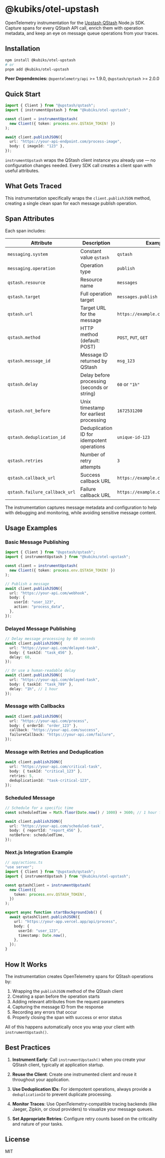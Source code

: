 # @kubiks/otel-upstash

OpenTelemetry instrumentation for the [Upstash QStash](https://upstash.com/docs/qstash) Node.js SDK.
Capture spans for every QStash API call, enrich them with operation metadata,
and keep an eye on message queue operations from your traces.

## Installation

```bash
npm install @kubiks/otel-upstash
# or
pnpm add @kubiks/otel-upstash
```

**Peer Dependencies:** `@opentelemetry/api` >= 1.9.0, `@upstash/qstash` >= 2.0.0

## Quick Start

```ts
import { Client } from "@upstash/qstash";
import { instrumentUpstash } from "@kubiks/otel-upstash";

const client = instrumentUpstash(
  new Client({ token: process.env.QSTASH_TOKEN! })
);

await client.publishJSON({
  url: "https://your-api-endpoint.com/process-image",
  body: { imageId: "123" },
});
```

`instrumentUpstash` wraps the QStash client instance you already use — no configuration changes
needed. Every SDK call creates a client span with useful attributes.

## What Gets Traced

This instrumentation specifically wraps the `client.publishJSON` method, creating a single clean span for each message publish operation.

## Span Attributes

Each span includes:

| Attribute                      | Description                                 | Example                                      |
| ------------------------------ | ------------------------------------------- | -------------------------------------------- |
| `messaging.system`             | Constant value `qstash`                     | `qstash`                                     |
| `messaging.operation`          | Operation type                              | `publish`                                    |
| `qstash.resource`              | Resource name                               | `messages`                                   |
| `qstash.target`                | Full operation target                       | `messages.publish`                           |
| `qstash.url`                   | Target URL for the message                  | `https://example.com/api/process`            |
| `qstash.method`                | HTTP method (default: POST)                 | `POST`, `PUT`, `GET`                         |
| `qstash.message_id`            | Message ID returned by QStash               | `msg_123`                                    |
| `qstash.delay`                 | Delay before processing (seconds or string) | `60` or `"1h"`                               |
| `qstash.not_before`            | Unix timestamp for earliest processing      | `1672531200`                                 |
| `qstash.deduplication_id`      | Deduplication ID for idempotent operations  | `unique-id-123`                              |
| `qstash.retries`               | Number of retry attempts                    | `3`                                          |
| `qstash.callback_url`          | Success callback URL                        | `https://example.com/callback`               |
| `qstash.failure_callback_url`  | Failure callback URL                        | `https://example.com/failure`                |

The instrumentation captures message metadata and configuration to help with debugging and monitoring, while avoiding sensitive message content.

## Usage Examples

### Basic Message Publishing

```ts
import { Client } from "@upstash/qstash";
import { instrumentUpstash } from "@kubiks/otel-upstash";

const client = instrumentUpstash(
  new Client({ token: process.env.QSTASH_TOKEN! })
);

// Publish a message
await client.publishJSON({
  url: "https://your-api.com/webhook",
  body: {
    userId: "user_123",
    action: "process_data",
  },
});
```

### Delayed Message Publishing

```ts
// Delay message processing by 60 seconds
await client.publishJSON({
  url: "https://your-api.com/delayed-task",
  body: { taskId: "task_456" },
  delay: 60,
});

// Or use a human-readable delay
await client.publishJSON({
  url: "https://your-api.com/delayed-task",
  body: { taskId: "task_789" },
  delay: "1h", // 1 hour
});
```

### Message with Callbacks

```ts
await client.publishJSON({
  url: "https://your-api.com/process",
  body: { orderId: "order_123" },
  callback: "https://your-api.com/success",
  failureCallback: "https://your-api.com/failure",
});
```

### Message with Retries and Deduplication

```ts
await client.publishJSON({
  url: "https://your-api.com/critical-task",
  body: { taskId: "critical_123" },
  retries: 5,
  deduplicationId: "task-critical-123",
});
```

### Scheduled Message

```ts
// Schedule for a specific time
const scheduledTime = Math.floor(Date.now() / 1000) + 3600; // 1 hour from now

await client.publishJSON({
  url: "https://your-api.com/scheduled-task",
  body: { reportId: "report_456" },
  notBefore: scheduledTime,
});
```

### Next.js Integration Example

```ts
// app/actions.ts
"use server";
import { Client } from "@upstash/qstash";
import { instrumentUpstash } from "@kubiks/otel-upstash";

const qstashClient = instrumentUpstash(
  new Client({
    token: process.env.QSTASH_TOKEN!,
  })
);

export async function startBackgroundJob() {
  await qstashClient.publishJSON({
    url: "https://your-app.vercel.app/api/process",
    body: {
      userId: "user_123",
      timestamp: Date.now(),
    },
  });
}
```

## How It Works

The instrumentation creates OpenTelemetry spans for QStash operations by:

1. Wrapping the `publishJSON` method of the QStash client
2. Creating a span before the operation starts
3. Adding relevant attributes from the request parameters
4. Capturing the message ID from the response
5. Recording any errors that occur
6. Properly closing the span with success or error status

All of this happens automatically once you wrap your client with `instrumentUpstash()`.

## Best Practices

1. **Instrument Early**: Call `instrumentUpstash()` when you create your QStash client, typically at application startup.

2. **Reuse the Client**: Create one instrumented client and reuse it throughout your application.

3. **Use Deduplication IDs**: For idempotent operations, always provide a `deduplicationId` to prevent duplicate processing.

4. **Monitor Traces**: Use OpenTelemetry-compatible tracing backends (like Jaeger, Zipkin, or cloud providers) to visualize your message queues.

5. **Set Appropriate Retries**: Configure retry counts based on the criticality and nature of your tasks.

## License

MIT